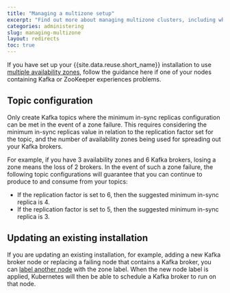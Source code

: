 ```yaml
---
title: "Managing a multizone setup"
excerpt: "Find out more about managing multizone clusters, including what to do in the event of a failure."
categories: administering
slug: managing-multizone
layout: redirects
toc: true
---
```


If you have set up your {{site.data.reuse.short_name}} installation to use [multiple availability zones](../../installing/preparing-multizone/), follow the guidance here if one of your nodes containing Kafka or ZooKeeper experiences problems.

## Topic configuration

Only create Kafka topics where the minimum in-sync replicas configuration can be met in the event of a zone failure. This requires considering the minimum in-sync replicas value in relation to the replication factor set for the topic, and the number of availability zones being used for spreading out your Kafka brokers.

For example, if you have 3 availability zones and 6 Kafka brokers, losing a zone means the loss of 2 brokers. In the event of such a zone failure, the following topic configurations will guarantee that you can continue to produce to and consume from your topics:

- If the replication factor is set to 6, then the suggested minimum in-sync replica is 4.
- If the replication factor is set to 5, then the suggested minimum in-sync replica is 3.

## Updating an existing installation

If you are updating an existing installation, for example, adding a new Kafka broker node or replacing a failing node that contains a Kafka broker, you can [label another node](../../installing/preparing-multizone/#zone-awareness) with the zone label. When the new node label is applied, Kubernetes will then be able to schedule a Kafka broker to run on that node.
